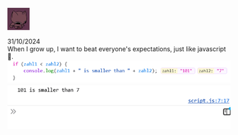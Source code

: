 ![Alt Text](smallcatdance.gif)


31/10/2024 <br>
When I grow up, I want to beat everyone's expectations, just like javascript🥰.
![condition](condition.png)
![actual](actual.png)
